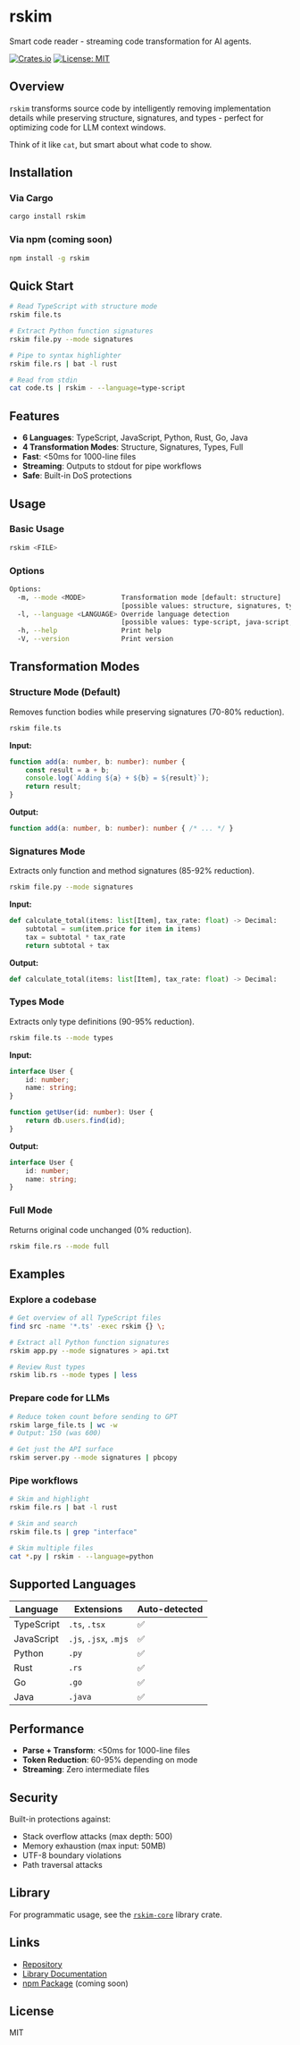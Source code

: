 # rskim

Smart code reader - streaming code transformation for AI agents.

[![Crates.io](https://img.shields.io/crates/v/rskim.svg)](https://crates.io/crates/rskim)
[![License: MIT](https://img.shields.io/badge/License-MIT-yellow.svg)](https://opensource.org/licenses/MIT)

## Overview

`rskim` transforms source code by intelligently removing implementation details while preserving structure, signatures, and types - perfect for optimizing code for LLM context windows.

Think of it like `cat`, but smart about what code to show.

## Installation

### Via Cargo

```bash
cargo install rskim
```

### Via npm (coming soon)

```bash
npm install -g rskim
```

## Quick Start

```bash
# Read TypeScript with structure mode
rskim file.ts

# Extract Python function signatures
rskim file.py --mode signatures

# Pipe to syntax highlighter
rskim file.rs | bat -l rust

# Read from stdin
cat code.ts | rskim - --language=type-script
```

## Features

- **6 Languages**: TypeScript, JavaScript, Python, Rust, Go, Java
- **4 Transformation Modes**: Structure, Signatures, Types, Full
- **Fast**: <50ms for 1000-line files
- **Streaming**: Outputs to stdout for pipe workflows
- **Safe**: Built-in DoS protections

## Usage

### Basic Usage

```bash
rskim <FILE>
```

### Options

```bash
Options:
  -m, --mode <MODE>         Transformation mode [default: structure]
                            [possible values: structure, signatures, types, full]
  -l, --language <LANGUAGE> Override language detection
                            [possible values: type-script, java-script, python, rust, go, java]
  -h, --help                Print help
  -V, --version             Print version
```

## Transformation Modes

### Structure Mode (Default)

Removes function bodies while preserving signatures (70-80% reduction).

```bash
rskim file.ts
```

**Input:**
```typescript
function add(a: number, b: number): number {
    const result = a + b;
    console.log(`Adding ${a} + ${b} = ${result}`);
    return result;
}
```

**Output:**
```typescript
function add(a: number, b: number): number { /* ... */ }
```

### Signatures Mode

Extracts only function and method signatures (85-92% reduction).

```bash
rskim file.py --mode signatures
```

**Input:**
```python
def calculate_total(items: list[Item], tax_rate: float) -> Decimal:
    subtotal = sum(item.price for item in items)
    tax = subtotal * tax_rate
    return subtotal + tax
```

**Output:**
```python
def calculate_total(items: list[Item], tax_rate: float) -> Decimal:
```

### Types Mode

Extracts only type definitions (90-95% reduction).

```bash
rskim file.ts --mode types
```

**Input:**
```typescript
interface User {
    id: number;
    name: string;
}

function getUser(id: number): User {
    return db.users.find(id);
}
```

**Output:**
```typescript
interface User {
    id: number;
    name: string;
}
```

### Full Mode

Returns original code unchanged (0% reduction).

```bash
rskim file.rs --mode full
```

## Examples

### Explore a codebase

```bash
# Get overview of all TypeScript files
find src -name '*.ts' -exec rskim {} \;

# Extract all Python function signatures
rskim app.py --mode signatures > api.txt

# Review Rust types
rskim lib.rs --mode types | less
```

### Prepare code for LLMs

```bash
# Reduce token count before sending to GPT
rskim large_file.ts | wc -w
# Output: 150 (was 600)

# Get just the API surface
rskim server.py --mode signatures | pbcopy
```

### Pipe workflows

```bash
# Skim and highlight
rskim file.rs | bat -l rust

# Skim and search
rskim file.ts | grep "interface"

# Skim multiple files
cat *.py | rskim - --language=python
```

## Supported Languages

| Language   | Extensions         | Auto-detected |
|------------|--------------------|---------------|
| TypeScript | `.ts`, `.tsx`      | ✅            |
| JavaScript | `.js`, `.jsx`, `.mjs` | ✅         |
| Python     | `.py`              | ✅            |
| Rust       | `.rs`              | ✅            |
| Go         | `.go`              | ✅            |
| Java       | `.java`            | ✅            |

## Performance

- **Parse + Transform**: <50ms for 1000-line files
- **Token Reduction**: 60-95% depending on mode
- **Streaming**: Zero intermediate files

## Security

Built-in protections against:
- Stack overflow attacks (max depth: 500)
- Memory exhaustion (max input: 50MB)
- UTF-8 boundary violations
- Path traversal attacks

## Library

For programmatic usage, see the [`rskim-core`](https://crates.io/crates/rskim-core) library crate.

## Links

- [Repository](https://github.com/dean0x/skim)
- [Library Documentation](https://docs.rs/rskim-core)
- [npm Package](https://www.npmjs.com/package/rskim) (coming soon)

## License

MIT
